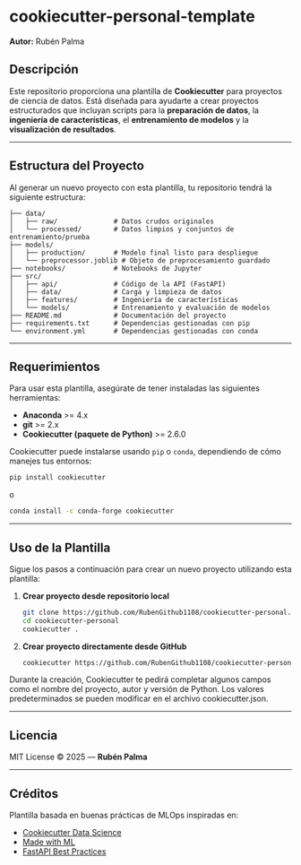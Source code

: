 # cookiecutter-personal-template

**Autor:** Rubén Palma

## Descripción

Este repositorio proporciona una plantilla de **Cookiecutter** para proyectos de ciencia de datos.
Está diseñada para ayudarte a crear proyectos estructurados que incluyan scripts para la **preparación de datos**, la **ingeniería de características**, el **entrenamiento de modelos** y la **visualización de resultados**.

---

## Estructura del Proyecto

Al generar un nuevo proyecto con esta plantilla, tu repositorio tendrá la siguiente estructura:

```
├── data/
│   ├── raw/              # Datos crudos originales
│   └── processed/        # Datos limpios y conjuntos de entrenamiento/prueba
├── models/
│   ├── production/       # Modelo final listo para despliegue
│   └── preprocessor.joblib # Objeto de preprocesamiento guardado
├── notebooks/            # Notebooks de Jupyter
├── src/
│   ├── api/              # Código de la API (FastAPI)
│   ├── data/             # Carga y limpieza de datos
│   ├── features/         # Ingeniería de características
│   └── models/           # Entrenamiento y evaluación de modelos
├── README.md             # Documentación del proyecto
├── requirements.txt      # Dependencias gestionadas con pip
└── environment.yml       # Dependencias gestionadas con conda
```

---

## Requerimientos

Para usar esta plantilla, asegúrate de tener instaladas las siguientes herramientas:

- **Anaconda** >= 4.x  
- **git** >= 2.x  
- **Cookiecutter (paquete de Python)** >= 2.6.0  

Cookiecutter puede instalarse usando `pip` o `conda`, dependiendo de cómo manejes tus entornos:

```bash
pip install cookiecutter
```

o 
```bash
conda install -c conda-forge cookiecutter
```

---

## Uso de la Plantilla

Sigue los pasos a continuación para crear un nuevo proyecto utilizando esta plantilla:


1. **Crear proyecto desde repositorio local**

   ```bash
   git clone https://github.com/RubenGithub1108/cookiecutter-personal.git
   cd cookiecutter-personal
   cookiecutter .
   ```

3. **Crear proyecto directamente desde GitHub**

   ```bash
   cookiecutter https://github.com/RubenGithub1108/cookiecutter-personal.git
   ```

Durante la creación, Cookiecutter te pedirá completar algunos campos como el nombre del proyecto, autor y versión de Python.
Los valores predeterminados se pueden modificar en el archivo cookiecutter.json.

---

## Licencia

MIT License © 2025 — **Rubén Palma**

---

## Créditos

Plantilla basada en buenas prácticas de MLOps inspiradas en:

* [Cookiecutter Data Science](https://drivendata.github.io/cookiecutter-data-science/)
* [Made with ML](https://madewithml.com/)
* [FastAPI Best Practices](https://fastapi.tiangolo.com/)



